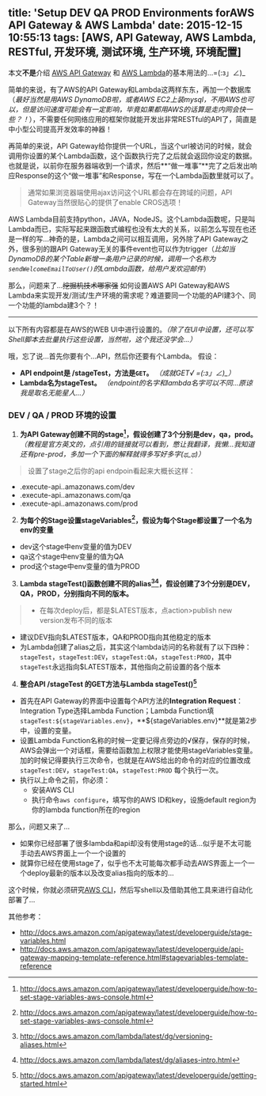 title: 'Setup DEV QA PROD Environments forAWS API Gateway & AWS Lambda'
date: 2015-12-15 10:55:13
tags: [AWS, API Gateway, AWS Lambda, RESTful, 开发环境, 测试环境, 生产环境, 环境配置]
---
本文**不是**介绍 [AWS API Gateway](https://aws.amazon.com/api-gateway/) 和 [AWS Lambda](https://aws.amazon.com/lambda/)的基本用法的…=(:з」∠)_

简单的来说，有了AWS的API Gateway和Lambda这两样东东，再加一个数据库（*最好当然是用AWS DynamoDB啦，或者AWS EC2上装mysql，不用AWS也可以，但是访问速度可能会有一定影响，毕竟如果都用AWS的话算是走内网会快一些？！*），不需要任何网络应用的框架你就能开发出非常RESTful的API了，简直是中小型公司提高开发效率的神器！

再简单的来说，API Gateway给你提供一个URL，当这个url被访问的时候，就会调用你设置的某个Lambda函数，这个函数执行完了之后就会返回你设定的数据。也就是说，以前你在服务器端收到一个请求，然后**“做一堆事”**完了之后发出响应Response的这个“做一堆事”和Response，写在一个Lambda函数里就可以了。

> 通常如果浏览器端使用ajax访问这个URL都会存在跨域的问题，API Gateway当然很贴心的提供了enable CROS选项！

AWS Lambda目前支持python，JAVA，NodeJS。这个Lambda函数呢，只是叫Lambda而已，实际写起来跟函数式编程也没有太大的关系，以前怎么写现在也还是一样的写…神奇的是，Lambda之间可以相互调用，另外除了API Gateway之外，很多别的跟API Gateway无关的事件event也可以作为trigger（*比如当DynamoDB的某个Table新增一条用户记录的时候，调用一个名称为`sendWelcomeEmailToUser()`的Lambda函数，给用户发欢迎邮件*）

那么，问题来了…~~挖掘机技术哪家强~~
如何设置AWS API Gateway和AWS Lambda来实现开发/测试/生产环境的需求呢？难道要同一个功能的API建3个、同一个功能的lambda建3个？！

---
以下所有内容都是在AWS的WEB UI中进行设置的。*（除了在UI中设置，还可以写Shell脚本去批量执行这些设置，当然啦，这个我还没学会…）*

哦，忘了说…首先你要有个…API，然后你还要有个Lambda。
假设：
* **API endpoint是 /stageTest，方法是`GET`。** *（成就GET√  =(:з」∠)_）*
* **Lambda名为stageTest。** *（endpoint的名字和lambda名字可以不同…原谅我是取名无能星人…）*

### DEV / QA / PROD 环境的设置
1. **为API Gateway创建不同的stage[^1]，假设创建了3个分别是dev，qa，prod。** *（教程是官方英文的，点引用的链接就可以看到，憋让我翻译，我懒…我知道还有pre-prod，多加一个下面的解释就得多写好多字(ಥ_ಥ)）*
> 设置了stage之后你的api endpoin看起来大概长这样：
 - <aws-apiID>.execute-api.<aws-region>.amazonaws.com/dev
 - <aws-apiID>.execute-api.<aws-region>.amazonaws.com/qa
 - <aws-apiID>.execute-api.<aws-region>.amazonaws.com/prod
2. **为每个的Stage设置stageVariables[^2]，假设为每个Stage都设置了一个名为env的变量**
 * dev这个stage中env变量的值为DEV
 * qa这个stage中env变量的值为QA
 * prod这个stage中env变量的值为PROD
3. **Lambda stageTest()函数创建不同的alias[^3][^4]，假设创建了3个分别是DEV，QA，PROD，分别指向不同的版本。**
> - 在每次deploy后，都是$LATEST版本，点action>publish new version发布不同的版本
 - 建议DEV指向$LATEST版本，QA和PROD指向其他稳定的版本
 - 为Lambda创建了alias之后，其实这个lambda访问的名称就有了以下四种：`stageTest`，`stageTest:DEV`，`stageTest:QA`，`stageTest:PROD`，其中`stageTest`永远指向$LATEST版本，其他指向之前设置的各个版本
4. **整合API /stageTest 的GET方法与Lambda stageTest()[^5]**
 - 首先在API Gateway的界面中设置每个API方法的**Integration Request**：Integration Type选择Lambda Function；Lambda Function填`stageTest:${stageVariables.env}`，**${stageVariables.env}**就是第2步中，设置的变量。
 - 设置Lambda Function名称的时候一定要记得点旁边的√保存，保存的时候，AWS会弹出一个对话框，需要给函数加上权限才能使用stageVariables变量。加的时候记得要执行三次命令，也就是在AWS给出的命令的对应的位置改成 `stageTest:DEV`，`stageTest:QA`，`stageTest:PROD` 每个执行一次。
 - 执行以上命令之前，你必须：
    - 安装AWS CLI
    - 执行命令`aws configure`，填写你的AWS ID和key，设施default region为你的lambda function所在的region

那么，问题又来了…
- 如果你已经部署了很多lambda和api却没有使用stage的话…似乎是不太可能手动去AWS界面上一个一个设置的
- 就算你已经在使用stage了，似乎也不太可能每次都手动去AWS界面上一个一个deploy最新的版本以及改变alias指向的版本的…

这个时候，你就必须研究[AWS CLI](https://aws.amazon.com/cli/)，然后写shell以及借助其他工具来进行自动化部署了…

其他参考：
* http://docs.aws.amazon.com/apigateway/latest/developerguide/stage-variables.html
* http://docs.aws.amazon.com/apigateway/latest/developerguide/api-gateway-mapping-template-reference.html#stagevariables-template-reference
[^1]: http://docs.aws.amazon.com/apigateway/latest/developerguide/how-to-set-stage-variables-aws-console.html
[^2]: http://docs.aws.amazon.com/apigateway/latest/developerguide/how-to-set-stage-variables-aws-console.html
[^3]: http://docs.aws.amazon.com/lambda/latest/dg/versioning-aliases.html
[^4]: http://docs.aws.amazon.com/lambda/latest/dg/aliases-intro.html
[^5]: http://docs.aws.amazon.com/apigateway/latest/developerguide/getting-started.html